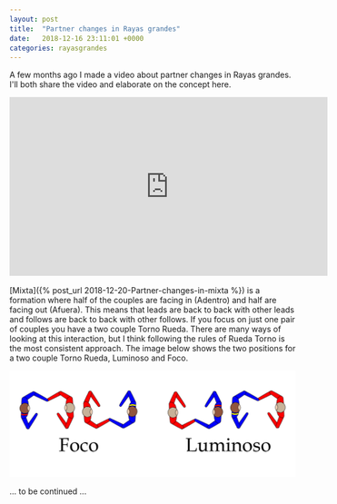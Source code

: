 ```yaml
---
layout: post
title:  "Partner changes in Rayas grandes"
date:   2018-12-16 23:11:01 +0000
categories: rayasgrandes
---
```


A few months ago I made a video about partner changes in Rayas grandes. I'll both share the video and elaborate on the concept here.

<iframe width="560" height="315" src="https://www.youtube.com/embed/lw6zOCGAQXM" frameborder="0" allow="accelerometer; autoplay; encrypted-media; gyroscope; picture-in-picture" allowfullscreen></iframe>



[Mixta]({% post_url 2018-12-20-Partner-changes-in-mixta %}) is a formation where half of the couples are facing in (Adentro) and half are facing out (Afuera). This means that leads are back to back with other leads and follows are back to back with other follows. If you focus on just one pair of couples you have a two couple Torno Rueda. There are many ways of looking at this interaction, but I think following the rules of Rueda Torno is the most consistent approach. The image below shows the two positions for a two couple Torno Rueda, Luminoso and Foco.

![Rayas grandes](/assets/RayasGrandes.png)

... to be continued ...
